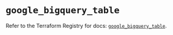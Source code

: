 # `google_bigquery_table`

Refer to the Terraform Registry for docs: [`google_bigquery_table`](https://registry.terraform.io/providers/hashicorp/google/6.35.0/docs/resources/bigquery_table).
